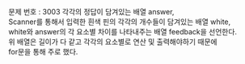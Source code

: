 문제 번호 : 3003
각각의 정답이 담겨있는 배열 answer, \
Scanner를 통해서 입력한 흰색 핀의 각각의 개수들이 담겨있는 배열 white,\
white와 answer의 각 요소별 차이를 나타내주는 배열 feedback을 선언한다.\
위 배열은 길이가 다 같고 각각의 요소별로 연산 및 출력해야하기 때문에\
for문을 통해 주로 했다.

